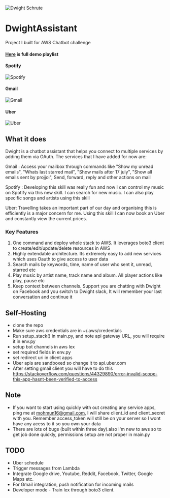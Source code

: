 ![Dwight Schrute](dwight120png)
# DwightAssistant
Project I built for AWS Chatbot challenge
#### [Here](https://www.youtube.com/playlist?list=PLQcGlLJQrlIAZ6Rh2gptL7n-dF749-2C4) is full demo playlist

#### Spotify
![Spotify](spot.gif)
#### Gmail
![Gmail](gmail.gif)
#### Uber
![Uber](uber.gif)

## What it does

Dwight is a chatbot assistant that helps you connect to multiple services by adding them via OAuth. The services that I have added for now are:

Gmail : Access your mailbox through commands like "Show my unread emails", "Whats last starred mail", "Show mails after 17 july", "Show all emails sent by projjol", Send, forward, reply and other actions on mail

Spotify : Developing this skill was really fun and now I can control my music on Spotify via this new skill. I can search for new music. I can also play specific songs and artists using this skill

Uber: Travelling takes an important part of our day and organising this is efficiently is a major concern for me. Using this skill I can now book an Uber and constantly view the current prices.

### Key Features
1. One command and deploy whole stack to AWS. It leverages boto3 client to create/edit/update/delete resources in AWS
2. Highly extendable architecture. Its extremely easy to add new services which uses Oauth to give access to user data
3. Search mails by keywords, time, name of user who sent it, unread, starred etc
4. Play music by artist name, track name and album. All player actions like play, pause etc
5. Keep context between channels. Support you are chatting with Dwight on Facebook and you switch to Dwight slack, It will remember your last conversation and continue it

## Self-Hosting
  - clone the repo
  - Make sure aws credentials are in ~/.aws/credentials
  - Run setup_stack() in main.py, and note api gateway URL, you will require it in env.py 
  - setup bot channels in aws lex
  - set required fields in env.py
  - set redirect uri in client apps
  - Uber apis are sandboxed so change it to api.uber.com
  - After setting gmail client you will have to do this https://stackoverflow.com/questions/44329890/error-invalid-scope-this-app-hasnt-been-verified-to-access

## Note
- If you want to start using quickly with out creating any service apps, ping me at mohmun16@gmail.com, I will share client_id and client_secret with you. Remember access_token will still be on your server so I wont have any acess to it so you own your data
- There are lots of bugs (built within three day).also I'm new to aws so to get job done quickly, permissions setup are not proper in main.py


## TODO
- Uber schedule
- Trigger messages from Lambda
- Integrate Google drive, Youtube, Reddit, Facebook, Twitter, Google Maps etc.
- For Gmail integration, push notification for incoming mails 
- Developer mode - Train lex through boto3 client.
